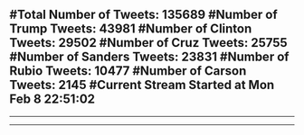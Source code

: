 #Total Number of Tweets: 135689 
#Number of Trump Tweets: 43981
#Number of Clinton Tweets: 29502
#Number of Cruz Tweets: 25755
#Number of Sanders Tweets: 23831
#Number of Rubio Tweets: 10477
#Number of Carson Tweets: 2145
#Current Stream Started at Mon Feb  8 22:51:02
---
---
---
